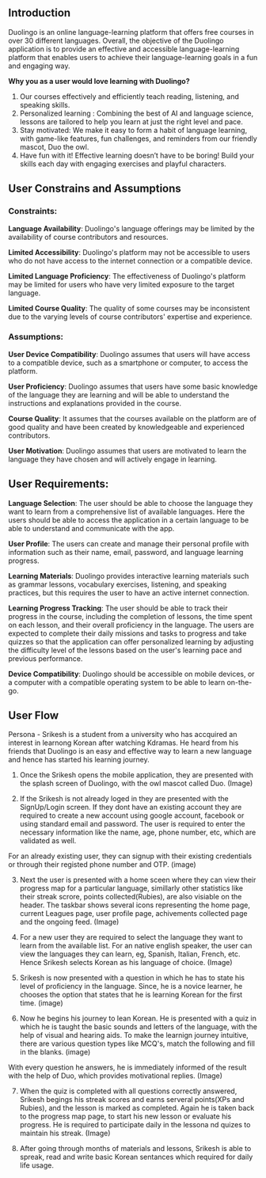 ## Introduction
Duolingo is an online language-learning platform that offers free courses in over 30 different languages. Overall, the objective of the Duolingo application is to provide an effective and accessible language-learning platform that enables users to achieve their language-learning goals in a fun and engaging way.

**Why you as a user would love learning with Duolingo?**
1. Our courses effectively and efficiently teach reading, listening, and speaking skills.
2. Personalized learning : Combining the best of AI and language science, lessons are tailored to help you learn at just the right level and pace.
3. Stay motivated: We make it easy to form a habit of language learning, with game-like features, fun challenges, and reminders from our friendly mascot, Duo the owl.
4. Have fun with it! Effective learning doesn’t have to be boring! Build your skills each day with engaging exercises and playful characters.

## User Constrains and Assumptions
### Constraints:
**Language Availability**: Duolingo's language offerings may be limited by the availability of course contributors and resources.

**Limited Accessibility**: Duolingo's platform may not be accessible to users who do not have access to the internet connection or a compatible device.

**Limited Language Proficiency**: The effectiveness of Duolingo's platform may be limited for users who have very limited exposure to the target language.

**Limited Course Quality**: The quality of some courses may be inconsistent due to the varying levels of course contributors' expertise and experience.

### Assumptions:
**User Device Compatibility**: Duolingo assumes that users will have access to a compatible device, such as a smartphone or computer, to access the platform.

**User Proficiency**: Duolingo assumes that users have some basic knowledge of the language they are learning and will be able to understand the instructions and explanations provided in the course.

**Course Quality**: It assumes that the courses available on the platform are of good quality and have been created by knowledgeable and experienced contributors.

**User Motivation**: Duolingo assumes that users are motivated to learn the language they have chosen and will actively engage in learning.

## User Requirements:
**Language Selection**: The user should be able to choose the language they want to learn from a comprehensive list of available languages. Here the users should be able to access the application in a certain language to be able to understand and communicate with the app.

**User Profile**: The users can create and manage their personal profile with information such as their name, email, password, and language learning progress.

**Learning Materials**: Duolingo provides interactive learning materials such as grammar lessons, vocabulary exercises, listening, and speaking practices, but this requires the user to have an active internet connection.

**Learning Progress Tracking**: The user should be able to track their progress in the course, including the completion of lessons, the time spent on each lesson, and their overall proficiency in the language. The users are expected to complete their daily missions and tasks to progress and take quizzes so that the application can offer personalized learning by adjusting the difficulty level of the lessons based on the user's learning pace and previous performance.

**Device Compatibility**: Duolingo should be accessible on mobile devices, or a computer with a compatible operating system to be able to learn on-the-go.


## User Flow
Persona - Srikesh is a student from a university who has accquired an interest in learnong Korean after watching Kdramas. He heard from his friends that Duolingo is an easy and effective way to learn a new language and hence has started his learning journey.

1. Once the Srikesh opens the mobile application, they are presented with the splash screen of Duolingo, with the owl mascot called Duo. (Image)

2. If the Srikesh is not already loged in they are presented with the SignUp/Login screen. If they dont have an existing account they are required to create a new account using google account, facebook or using standard email and password. The user is required to enter the necessary information like the name, age, phone number, etc, which are validated as well. 

For an already existing user, they can signup with their existing credentials or through their registed phone number and OTP.
(image)

3. Next the user is presented with a home sceen where they can view their progress map for a particular language, simillarly other statistics like their streak scrore, points collected(Rubies), are also visiable on the header. 
The taskbar shows several icons representing the home page, current Leagues page, user profile page, achivements collected page and the ongoing feed.
(Image)

4. For a new user they are required to select the language they want to learn from the available list. For an native english speaker, the user can view the languages they can learn, eg, Spanish, Italian, French, etc.
Hence Srikesh selects Korean as his language of choice.
(Image)

5. Srikesh is now presented with a question in which he has to state his level of proficiency in the language. Since, he is a novice learner, he chooses the option that states that he is learning Korean for the first time.
(image)

6. Now he begins his journey to lean Korean. He is presented with a quiz in which he is taught the basic sounds and letters of the language, with the help of visual and hearing aids. To make the learnign journey intuitive, there are various question types like MCQ's, match the following and fill in the blanks.
(image)

With every question he answers, he is immediately informed of the result with the help of Duo, which provides motivational replies. 
(Image)

7. When the quiz is completed with all questions correctly answered, Srikesh begings his streak scores and earns serveral points(XPs and Rubies), and the lesson is marked as completed. Again he is taken back to the progress map page, to start his new lesson or evaluate his progress. He is required to participate daily in the lessona nd quizes to maintain his streak. (Image)

8. After going through months of materials and lessons, Srikesh is able to spreak, read and write basic Korean sentances which required for daily life usage.
